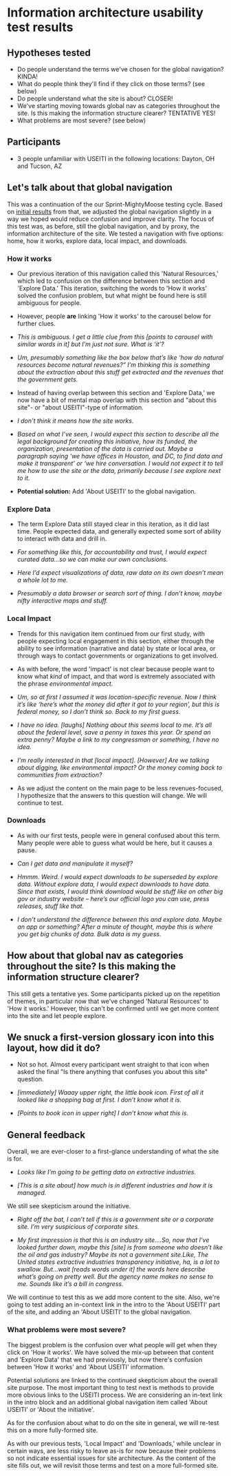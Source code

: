 # Information architecture usability test results


## Hypotheses tested

- Do people understand the terms we've chosen for the global navigation? KINDA!
- What do people think they'll find if they click on those terms? (see below)
- Do people understand what the site is about? CLOSER!
- We've starting moving towards global nav as categories throughout the site. Is this making the information structure clearer? TENTATIVE YES!
- What problems are most severe? (see below)


## Participants

- 3 people unfamiliar with USEITI in the following locations: Dayton, OH and Tucson, AZ


## Let's talk about that global navigation

This was a continuation of the our Sprint-MightyMoose testing cycle. Based on [initial results](https://github.com/18F/doi-extractives-data/blob/research/research/sprint-mightymoose/sprint-mightymoose_results.md) from that, we adjusted the global navigation slightly in a way we hoped would reduce confusion and improve clarity. The focus of this test was, as before, still the global navigation, and by proxy, the information architecture of the site. We tested a navigation with five options: home, how it works, explore data, local impact, and downloads.

### How it works

- Our previous iteration of this navigation called this 'Natural Resources,' which led to confusion on the difference between this section and 'Explore Data.' This iteration, switching the words to 'How it works' solved the confusion problem, but what might be found here is still ambiguous for people.

- However, people **are** linking 'How it works' to the carousel below for further clues.

- _This is ambiguous. I get a little clue from this [points to carousel with similar words in it] but I’m just not sure. What is ‘it’?_

- _Um, presumably something like the box below that’s like ‘how do natural resources become natural revenues?” I’m thinking this is something about the extraction about this stuff get extracted and the revenues that the government gets._

- Instead of having overlap between this section and 'Explore Data,' we now have a bit of mental map overlap with this section and "about this site"- or "about USEITI"-type of information.

- _I don’t think it means how the site works._

- _Based on what I’ve seen, I would expect this section to describe all the legal background for creating this initiative, how its funded, the organization, presentation of the data is carried out. Maybe a paragraph saying ‘we have offices in Houston, and DC, to find data and make it transparent’ or ‘we hire conversation. I would not expect it to tell me how to use the site or the data, primarily because I see explore next to it._

- **Potential solution:** Add 'About USEITI' to the global navigation.

### Explore Data

- The term Explore Data still stayed clear in this iteration, as it did last time. People expected data, and generally expected some sort of ability to interact with data and drill in.

- _For something like this, for accountability and trust, I would expect curated data...so we can make our own conclusions._

- _Here I’d expect visualizations of data, raw data on its own doesn’t mean a whole lot to me._

- _Presumably a data browser or search sort of thing. I don’t know, maybe nifty interactive maps and stuff._

### Local Impact

- Trends for this navigation item continued from our first study, with people expecting local engagement in this section, either through the ability to see information (narrative and data) by state or local area, or through ways to contact governments or organizations to get involved.

- As with before, the word 'impact' is not clear because people want to know what *kind* of impact, and that word is extremely associated with the phrase *environmental impact*.

- _Um, so at first I assumed it was location-specific revenue. Now I think it’s like ‘here’s what the money did after it got to your region’, but this is federal money, so I don’t think so. Back to my first guess._

- _I have no idea. [laughs] Nothing about this seems local to me. It’s all about the federal level, save a penny in taxes this year. Or spend an extra penny? Maybe a link to my congressman or something, I have no idea._

- _I’m really interested in that [local impact]. [However] Are we talking about digging, like environmental impact? Or the money coming back to communities from extraction?_

- As we adjust the content on the main page to be less revenues-focused, I hypothesize that the answers to this question will change. We will continue to test.


### Downloads

- As with our first tests, people were in general confused about this term. Many people were able to guess what would be here, but it causes a pause.

- _Can I get data and manipulate it myself?_

- _Hmmm. Weird. I would expect downloads to be superseded by explore data. Without explore data, I would expect downloads to have data. Since that exists, I would think download would be stuff like on other big gov or industry website – here’s our official logo you can use, press releases, stuff like that._

- _I don’t understand the difference between this and explore data. Maybe an app or something? After a minute of thought, maybe this is where you get big chunks of data. Bulk data is my guess._


## How about that global nav as categories throughout the site? Is this making the information structure clearer?

This still gets a tentative yes. Some participants picked up on the repetition of themes, in particular now that we've changed 'Natural Resources' to 'How it works.' However, this can't be confirmed until we get more content into the site and let people explore.


## We snuck a first-version glossary icon into this layout, how did it do?

- Not so hot. Almost every participant went straight to that icon when asked the final "Is there anything that confuses you about this site" question.

- _[immediately] Waaay upper right, the little book icon. First of all it looked like a shopping bag at first. I don’t know what it is._

- _[Points to book icon in upper right] I don’t know what this is._


## General feedback

Overall, we are ever-closer to a first-glance understanding of what the site is for.

- _Looks like I’m going to be getting data on extractive industries._

- _[This is a site about] how much is in different industries and how it is managed._

We still see skepticism around the initiative.

- _Right off the bat, I can’t tell if this is a government site or a corporate site. I’m very suspicious of corporate sites._

- _My first impression is that this is an industry site....So, now that I’ve looked further down, maybe this [site] is from someone who doesn’t like the oil and gas industry? Maybe its not a government site.Like, The United states extractive industries transparency initiative, ha, is a lot to swallow. But...wait [reads words under it] the words here describe what’s going on pretty well. But the agency name makes no sense to me. Sounds like it’s a bill in congress._

We will continue to test this as we add more content to the site. Also, we're going to test adding an in-context link in the intro to the 'About USEITI' part of the site, and adding an 'About USEITI' to the global navigation.


### What problems were most severe?

The biggest problem is the confusion over what people will get when they click on 'How it works'. We have solved the mix-up between that content and 'Explore Data' that we had previously, but now there's confusion between 'How it works' and 'About USEITI' information.

Potential solutions are linked to the continued skepticism about the overall site purpose. The most important thing to test next is methods to provide more obvious links to the USEITI process. We are considering an in-text link in the intro block and an additional global navigation item called 'About USEITI' or 'About the initiative'.

As for the confusion about what to do on the site in general, we will re-test this on a more fully-formed site.

As with our previous tests, 'Local Impact' and 'Downloads,' while unclear in certain ways, are less risky to leave as-is for now because their problems so not indicate essential issues for site architecture. As the content of the site fills out, we will revisit those terms and test on a more full-formed site.
